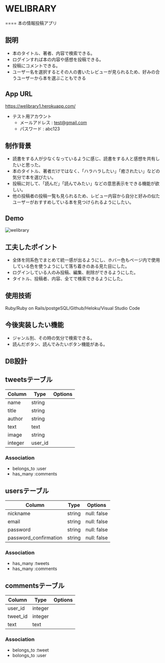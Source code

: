 
# WELIBRARY
====
本の情報投稿アプリ

## 説明
- 本のタイトル、著者、内容で検索できる。
- ログインすれば本の内容や感想を投稿できる。
- 投稿にコメントできる。
- ユーザー名を選択するとその人の書いたレビューが見られるため、好みの合うユーザーから本を選ぶこともできる

## App URL
https://welibrary1.herokuapp.com/

- テスト用アカウント
  - メールアドレス : test@gmail.com
  - パスワード : abc123

## 制作背景
- 読書をする人が少なくなっているように感じ、読書をする人と感想を共有したいと思った。
- 本のタイトル、著者だけではなく、「ハラハラしたい」「癒されたい」などの気分で本を選びたい。
- 投稿に対して、「読んだ」「読んでみたい」などの意思表示をできる機能が欲しい。
- 他の投稿者の投稿一覧も見られるため、レビュー内容から自分と好みの似たユーザーがおすすめしている本を見つけられるようにしたい。

## Demo

![welibrary](./images/welibrary.jpg)

## 工夫したポイント
- 全体を同系色でまとめて統一感が出るようにし、ホバー色もページ内で使用している色を使うようにして落ち着きのある見た目にした。
- ログインしている人のみ投稿、編集、削除ができるようにした。
- タイトル、投稿者、内容、全てで検索できるようにした。

## 使用技術
Ruby/Ruby on Rails/postgeSQL/Github/Heloku/Visual Studio Code

## 今後実装したい機能
- ジャンル別、その時の気分で検索できる。
- 読んだボタン、読んでみたいボタン機能がある。

## DB設計
## tweetsテーブル
|Column|Type|Options|
|------|----|-------|
|name|string|
|title|string|
|author|string|
|text|text|
|image|string|
|integer|user_id|
### Association
- belongs_to :user
- has_many :comments

## usersテーブル
|Column|Type|Options|
|------|----|-------|
|nickname|string|null: false|
|email|string|null: false|
|password|string|null: false|
|password_confirmation|string|null: false|
### Association
- has_many :tweets
- has_many :comments

## commentsテーブル
|Column|Type|Options|
|------|----|-------|
|user_id|integer|
|tweet_id|integer|
|text|text|
### Association
- belongs_to :tweet
- bolongs_to :user
